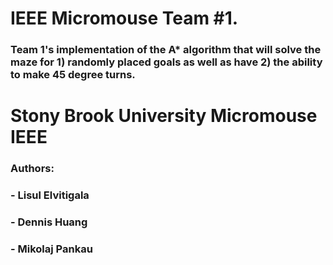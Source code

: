 # IEEE Micromouse Team #1.

### Team 1's implementation of the A* algorithm that will solve the maze for 1) randomly placed goals as well as have 2) the ability to make 45 degree turns.

# Stony Brook University Micromouse IEEE

### Authors:
### - Lisul Elvitigala
### - Dennis Huang
### - Mikolaj Pankau